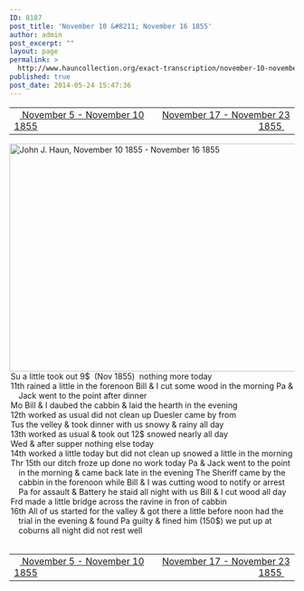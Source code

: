 ```yaml
---
ID: 8187
post_title: 'November 10 &#8211; November 16 1855'
author: admin
post_excerpt: ""
layout: page
permalink: >
  http://www.hauncollection.org/exact-transcription/november-10-november-16-1855/
published: true
post_date: 2014-05-24 15:47:36
---
```

<table style="width: 100%;" align="center">
<tbody>
<tr>
<td width="50%"><a title="November 5 – November 10 1855" href="http://www.hauncollection.org/version-2/version-ii-series-i/november-5-november-10-1855/"><img src="https://lh3.googleusercontent.com/-EFJpxxNiPNw/VqgtWBCZrMI/AAAAAAAAAFU/WfY4lPFWWkg/s800-Ic42/Soeb-Plain-Arrows-8-10px.png" alt="" width="10" height="10" /> November 5 - November 10 1855</a></td>
<td style="text-align: right;"><a title="November 17 – November 23 1855" href="http://www.hauncollection.org/version-2/version-ii-series-i/november-17-november-23-1855/"> November 17 - November 23 1855 <img src="https://lh3.googleusercontent.com/-67k0cYlpXHw/VqgtWKz1MXI/AAAAAAAAAFU/k9PW_Piyurk/s800-Ic42/Soeb-Plain-Arrows-5-10px.png" alt="" width="10" height="10" /></a></td>
</tr>
</tbody>
</table>
<a href="http://www.hauncollection.org/wp-content/uploads/John Haun/JJH_126_November 10 1855 - November 16 1855.JPG" target="_blank" rel="noopener"><img class="alignnone wp-image-2356 size-large" src="http://www.hauncollection.org/wp-content/uploads/John Haun/JJH_126_November 10 1855 - November 16 1855-1024x682.jpg" alt="John J. Haun, November 10 1855 - November 16 1855" width="604" height="402" /></a>
<div style="text-indent: -1em; padding-left: 16px;">Su a little took out 9$  (Nov 1855)  nothing more today</div>
<div style="text-indent: -1em; padding-left: 16px;">11th rained a little in the forenoon Bill &amp; I cut some wood
in the morning Pa &amp; Jack went to the point after dinner</div>
<div style="text-indent: -1em; padding-left: 16px;">Mo Bill &amp; I daubed the cabbin &amp; laid the hearth in the evening</div>
<div style="text-indent: -1em; padding-left: 16px;">12th worked as usual did not clean up Duesler came by from</div>
<div style="text-indent: -1em; padding-left: 16px;">Tus the velley &amp; took dinner with us snowy &amp; rainy all day</div>
<div style="text-indent: -1em; padding-left: 16px;">13th worked as usual &amp; took out 12$ snowed nearly all day</div>
<div style="text-indent: -1em; padding-left: 16px;">Wed &amp; after supper nothing else today</div>
<div style="text-indent: -1em; padding-left: 16px;">14th worked a little today but did not clean up snowed a little in the morning</div>
<div style="text-indent: -1em; padding-left: 16px;">Thr 15th our ditch froze up done no work today Pa &amp; Jack went to the
point in the morning &amp; came back late in the evening The
Sheriff came by the cabbin in the forenoon while Bill &amp; I was
cutting wood to notify or arrest Pa for assault &amp; Battery
he staid all night with us Bill &amp; I cut wood all day</div>
<div style="text-indent: -1em; padding-left: 16px;">Frd made a little bridge across the ravine in fron of cabbin</div>
<div style="text-indent: -1em; padding-left: 16px;">16th All of us started for the valley &amp; got there a little before noon
had the trial in the evening &amp; found Pa guilty &amp; fined him
(150$) we put up at coburns all night did not rest well</div>
&nbsp;
<table style="width: 100%;" align="center">
<tbody>
<tr>
<td width="50%"><a title="November 5 – November 10 1855" href="http://www.hauncollection.org/version-2/version-ii-series-i/november-5-november-10-1855/"><img src="https://lh3.googleusercontent.com/-EFJpxxNiPNw/VqgtWBCZrMI/AAAAAAAAAFU/WfY4lPFWWkg/s800-Ic42/Soeb-Plain-Arrows-8-10px.png" alt="" width="10" height="10" /> November 5 - November 10 1855</a></td>
<td style="text-align: right;"><a title="November 17 – November 23 1855" href="http://www.hauncollection.org/version-2/version-ii-series-i/november-17-november-23-1855/"> November 17 - November 23 1855 <img src="https://lh3.googleusercontent.com/-67k0cYlpXHw/VqgtWKz1MXI/AAAAAAAAAFU/k9PW_Piyurk/s800-Ic42/Soeb-Plain-Arrows-5-10px.png" alt="" width="10" height="10" /></a></td>
</tr>
</tbody>
</table>